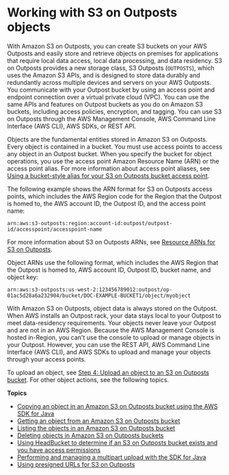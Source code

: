 # Working with S3 on Outposts objects<a name="S3OutpostsWorkingObjects"></a>

With Amazon S3 on Outposts, you can create S3 buckets on your AWS Outposts and easily store and retrieve objects on premises for applications that require local data access, local data processing, and data residency\. S3 on Outposts provides a new storage class, S3 Outposts \(`OUTPOSTS`\), which uses the Amazon S3 APIs, and is designed to store data durably and redundantly across multiple devices and servers on your AWS Outposts\. You communicate with your Outpost bucket by using an access point and endpoint connection over a virtual private cloud \(VPC\)\. You can use the same APIs and features on Outpost buckets as you do on Amazon S3 buckets, including access policies, encryption, and tagging\. You can use S3 on Outposts through the AWS Management Console, AWS Command Line Interface \(AWS CLI\), AWS SDKs, or REST API\. 

Objects are the fundamental entities stored in Amazon S3 on Outposts\. Every object is contained in a bucket\. You must use access points to access any object in an Outpost bucket\. When you specify the bucket for object operations, you use the access point Amazon Resource Name \(ARN\) or the access point alias\. For more information about access point aliases, see [Using a bucket\-style alias for your S3 on Outposts bucket access point](s3-outposts-access-points-alias.md)\.

The following example shows the ARN format for S3 on Outposts access points, which includes the AWS Region code for the Region that the Outpost is homed to, the AWS account ID, the Outpost ID, and the access point name:

```
arn:aws:s3-outposts:region:account-id:outpost/outpost-id/accesspoint/accesspoint-name
```

For more information about S3 on Outposts ARNs, see [Resource ARNs for S3 on Outposts](S3OutpostsIAM.md#S3OutpostsARN)\.

Object ARNs use the following format, which includes the AWS Region that the Outpost is homed to, AWS account ID, Outpost ID, bucket name, and object key:

```
arn:aws:s3-outposts:us-west-2:123456789012:​outpost/op-01ac5d28a6a232904/bucket/DOC-EXAMPLE-BUCKET1/object/myobject
```

With Amazon S3 on Outposts, object data is always stored on the Outpost\. When AWS installs an Outpost rack, your data stays local to your Outpost to meet data\-residency requirements\. Your objects never leave your Outpost and are not in an AWS Region\. Because the AWS Management Console is hosted in\-Region, you can't use the console to upload or manage objects in your Outpost\. However, you can use the REST API, AWS Command Line Interface \(AWS CLI\), and AWS SDKs to upload and manage your objects through your access points\.

To upload an object, see [Step 4: Upload an object to an S3 on Outposts bucket](S3OutpostsGSCLIJava.md#S3OutpostsUploadObjects)\. For other object actions, see the following topics\.

**Topics**
+ [Copying an object in an Amazon S3 on Outposts bucket using the AWS SDK for Java](S3OutpostsCopyObject.md)
+ [Getting an object from an Amazon S3 on Outposts bucket](S3OutpostsGetObject.md)
+ [Listing the objects in an Amazon S3 on Outposts bucket](S3OutpostsListObjects.md)
+ [Deleting objects in Amazon S3 on Outposts buckets](S3OutpostsDeleteObject.md)
+ [Using HeadBucket to determine if an S3 on Outposts bucket exists and you have access permissions](S3OutpostsHeadBucket.md)
+ [Performing and managing a multipart upload with the SDK for Java](S3OutpostsMPU.md)
+ [Using presigned URLs for S3 on Outposts](S3OutpostsPresignedURL.md)